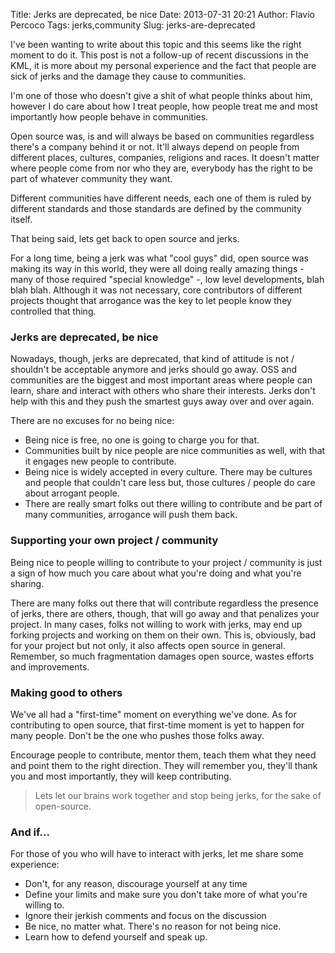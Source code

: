 Title: Jerks are deprecated, be nice
Date: 2013-07-31 20:21
Author: Flavio Percoco
Tags: jerks,community
Slug: jerks-are-deprecated

I've been wanting to write about this topic and this seems like the right moment to do it. This post is not a follow-up of recent discussions in the KML, it is more about my personal experience and the fact that people are sick of jerks and the damage they cause to communities.

I'm one of those who doesn't give a shit of what people thinks about him, however I do care about how I treat people, how people treat me and most importantly how people behave in communities.

Open source was, is and will always be based on communities regardless there's a company behind it or not. It'll always depend on people from different places, cultures, companies, religions and races. It doesn't matter where people come from nor who they are, everybody has the right to be part of whatever community they want.

Different communities have different needs, each one of them is ruled by different standards and those standards are defined by the community itself.

That being said, lets get back to open source and jerks.

For a long time, being a jerk was what "cool guys" did, open source was making its way in this world, they were all doing really amazing things - many of those required "special knowledge" -, low level developments, blah blah blah. Although it was not necessary, core contributors of different projects thought that arrogance was the key to let people know they controlled that thing.

### Jerks are deprecated, be nice

Nowadays, though, jerks are deprecated, that kind of attitude is not / shouldn't be acceptable anymore and jerks should go away. OSS and communities are the biggest and most important areas where people can learn, share and interact with others who share their interests. Jerks don't help with this and they push the smartest guys away over and over again.

There are no excuses for no being nice:

  * Being nice is free, no one is going to charge you for that.
  * Communities built by nice people are nice communities as well, with that it engages new people to contribute.
  * Being nice is widely accepted in every culture. There may be cultures and people that couldn't care less but, those cultures /  people do care about arrogant people.
  * There are really smart folks out there willing to contribute and be part of many communities, arrogance will push them back.

### Supporting your own project / community

Being nice to people willing to contribute to your project / community is just a sign of how much you care about what you're doing and what you're sharing.

There are many folks out there that will contribute regardless the presence of jerks, there are others, though, that will go away and that penalizes your project. In many cases, folks not willing to work with jerks, may end up forking projects and working on them on their own. This is, obviously, bad for your project but not only, it also affects open source in general. Remember, so much fragmentation damages open source, wastes efforts and improvements.

### Making good to others

We've all had a "first-time" moment on everything we've done. As for contributing to open source, that first-time moment is yet to happen for many people. Don't be the one who pushes those folks away.

Encourage people to contribute, mentor them, teach them what they need and point them to the right direction. They will remember you, they'll thank you and most importantly, they will keep contributing.

> Lets let our brains work together and stop being jerks, for the sake of open-source.

### And if...

For those of you who will have to interact with jerks, let me share some experience:

  * Don't, for any reason, discourage yourself at any time
  * Define your limits and make sure you don't take more of what you're willing to.
  * Ignore their jerkish comments and focus on the discussion
  * Be nice, no matter what. There's no reason for not being nice.
  * Learn how to defend yourself and speak up.
